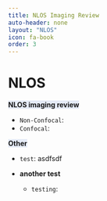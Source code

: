 ```yaml
---
title: NLOS Imaging Review
auto-header: none
layout: "NLOS"
icon: fa-book
order: 3
---
```

# NLOS


<span style='background-color: #E5EBF7;'> **NLOS imaging review** </span>

- `Non-Confocal`: 
- `Confocal`: 

<span style='background-color: #E5EBF7;'> **Other** </span>

- `test`: asdfsdf


- **another test** 

  - `testing`: 
